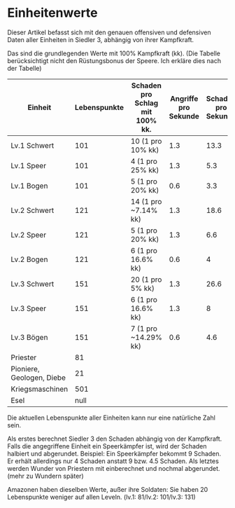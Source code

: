 # Einheitenwerte

Dieser Artikel befasst sich mit den genauen offensiven und defensiven Daten aller Einheiten in Siedler 3, abhängig von ihrer Kampfkraft.

Das sind die grundlegenden Werte mit 100% Kampfkraft (kk). (Die Tabelle berücksichtigt nicht den Rüstungsbonus der Speere. Ich erkläre dies nach der Tabelle)

<table><thead><tr><th>Einheit</th><th data-type="number">Lebenspunkte</th><th>Schaden pro Schlag mit 100% kk.</th><th>Angriffe pro Sekunde</th><th>Schaden pro Sekunde</th><th>Reichweite</th><th>Geschwindigkeit</th></tr></thead><tbody><tr><td>Lv.1 Schwert</td><td>101</td><td>10 (1 pro 10% kk)</td><td>1.3</td><td>13.3</td><td>1</td><td>1</td></tr><tr><td>Lv.1 Speer</td><td>101</td><td>4 (1 pro 25% kk)</td><td>1.3</td><td>5.3</td><td>2</td><td>0,9</td></tr><tr><td>Lv.1 Bogen</td><td>101</td><td>5 (1 pro 20% kk)</td><td>0.6</td><td>3.3</td><td>15</td><td>0,8</td></tr><tr><td>Lv.2 Schwert</td><td>121</td><td>14 (1 pro ~7.14% kk)</td><td>1.3</td><td>18.6</td><td>1</td><td>1</td></tr><tr><td>Lv.2 Speer</td><td>121</td><td>5 (1 pro 20% kk)</td><td>1.3</td><td>6.6</td><td>2</td><td>0.9</td></tr><tr><td>Lv.2 Bogen</td><td>121</td><td>6 (1 pro 16.6% kk)</td><td>0.6</td><td>4</td><td>15</td><td>0.8</td></tr><tr><td>Lv.3 Schwert</td><td>151</td><td>20 (1 pro 5% kk)</td><td>1.3</td><td>26.6</td><td>1</td><td>1</td></tr><tr><td>Lv.3 Speer</td><td>151</td><td>6 (1 pro 16.6% kk)</td><td>1.3</td><td>8</td><td>2</td><td>0.9</td></tr><tr><td>Lv.3 Bögen</td><td>151</td><td>7 (1 pro ~14.29% kk)</td><td>0.6</td><td>4.6</td><td>15</td><td>0.8</td></tr><tr><td>Priester</td><td>81</td><td></td><td></td><td></td><td></td><td>0.6</td></tr><tr><td>Pioniere, Geologen, Diebe</td><td>21</td><td></td><td></td><td></td><td></td><td>0.8</td></tr><tr><td>Kriegsmaschinen</td><td>501</td><td></td><td></td><td></td><td></td><td>0.6</td></tr><tr><td>Esel</td><td>null</td><td></td><td></td><td></td><td></td><td>0.8</td></tr></tbody></table>

Die aktuellen Lebenspunkte aller Einheiten kann nur eine natürliche Zahl sein.

Als erstes berechnet Siedler 3 den Schaden abhängig von der Kampfkraft. Falls die angegriffene Einheit ein Speerkämpfer ist, wird der Schaden halbiert und abgerundet. Beispiel: Ein Speerkämpfer bekommt 9 Schaden. Er erhält allerdings nur 4 Schaden anstatt 9 bzw. 4.5 Schaden. Als letztes werden Wunder von Priestern mit einberechnet und nochmal abgerundet. (mehr zu Wundern später)

Amazonen haben dieselben Werte, außer ihre Soldaten: Sie haben 20 Lebenspunkte weniger auf allen Leveln. (lv.1: 81/lv.2: 101/lv.3: 131)

###

